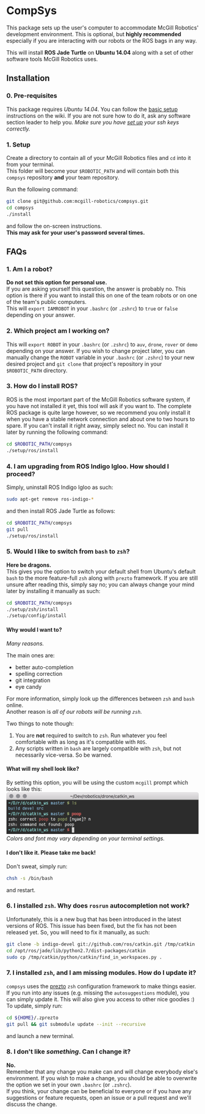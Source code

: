 # CompSys

This package sets up the user's computer to accommodate McGill Robotics'
development environment. This is optional, but **highly recommended**
especially if you are interacting with our robots or the ROS bags in any way.

This will install **ROS Jade Turtle** on **Ubuntu 14.04** along with a set of
other software tools McGill Robotics uses.

## Installation

### 0. Pre-requisites
This package requires *Ubuntu 14.04*. You can follow the
[basic setup](http://mcgillrobotics.com/wiki/index.php/Basic_Setup)
instructions on the wiki. If you are not sure how to do it, ask any software
section leader to help you. *Make sure you have
[set up](https://help.github.com/articles/generating-ssh-keys/) your ssh keys
correctly.*

### 1. Setup
Create a directory to contain all of your McGill Robotics files and `cd` into
it from your terminal.  
This folder will become your `$ROBOTIC_PATH` and will contain both this
`compsys` repository **and** your team repository.

Run the following command:

```bash
git clone git@github.com:mcgill-robotics/compsys.git
cd compsys
./install
```

and follow the on-screen instructions.  
**This may ask for your user's password several times.**

## FAQs

### 1. Am I a robot?
**Do not set this option for personal use.**  
If you are asking yourself this question, the answer is probably no. This
option is there if you want to install this on one of the team robots or on
one of the team's public computers.  
This will `export IAMROBOT` in your `.bashrc` (or `.zshrc`) to `true` or
`false` depending on your answer.

### 2. Which project am I working on?
This will `export ROBOT` in your `.bashrc` (or `.zshrc`) to `auv`, `drone`,
`rover` or `demo` depending on your answer. If you wish to change project
later, you can manually change the `ROBOT` variable in your `.bashrc` (or
`.zshrc`) to your new desired project and `git clone` that project's
repository in your `$ROBOTIC_PATH` directory.

### 3. How do I install ROS?
ROS is the most important part of the McGill Robotics software system, if you
have not installed it yet, this tool will ask if you want to. The complete ROS
package is quite large however, so we recommend you only install it when you
have a stable network connection and about one to two hours to spare. If you
can't install it right away, simply select no. You can install it later by
running the following command:

```bash
cd $ROBOTIC_PATH/compsys
./setup/ros/install
```

### 4. I am upgrading from ROS Indigo Igloo. How should I proceed?
Simply, uninstall ROS Indigo Igloo as such:

```bash
sudo apt-get remove ros-indigo-*
```

and then install ROS Jade Turtle as follows:

```bash
cd $ROBOTIC_PATH/compsys
git pull
./setup/ros/install
```

### 5. Would I like to switch from `bash` to `zsh`?
**Here be dragons.**  
This gives you the option to switch your default shell from Ubuntu's default
`bash` to the more feature-full `zsh` along with `prezto` framework. If you
are still unsure after reading this, simply say no; you can always change your
mind later by installing it manually as such:

```bash
cd $ROBOTIC_PATH/compsys
./setup/zsh/install
./setup/config/install
```

#### Why would I want to?
*Many reasons.*  

The main ones are:
* better auto-completion
* spelling correction
* git integration
* eye candy

For more information, simply look up the differences between `zsh` and `bash`
online.  
Another reason is *all of our robots will be running `zsh`.*

Two things to note though:
  1. You are **not** required to switch to `zsh`. Run whatever you feel
  comfortable with as long as it's compatible with `ROS`.  
  2. Any scripts written in `bash` are largely compatible with `zsh`, but not
  necessarily vice-versa. So be warned.

#### What will my shell look like?
By setting this option, you will be using the custom `mcgill` prompt which
looks like this:
![GitHub Logo](/setup/zsh/mcgill_theme.png)
*Colors and font may vary depending on your terminal settings.*  

#### I don't like it. Please take me back!
Don't sweat, simply run:

```bash
chsh -s /bin/bash
```

and restart.

### 6. I installed `zsh`. Why does `rosrun` autocompletion not work?
Unfortunately, this is a new bug that has been introduced in the latest
versions of ROS. This issue has been fixed, but the fix has not been released
yet. So, you will need to fix it manually, as such:

```bash
git clone -b indigo-devel git://github.com/ros/catkin.git /tmp/catkin
cd /opt/ros/jade/lib/python2.7/dist-packages/catkin
sudo cp /tmp/catkin/python/catkin/find_in_workspaces.py .
```

### 7. I installed `zsh`, and I am missing modules. How do I update it?
`compsys` uses the [prezto](https://github.com/sorin-ionescu/prezto)
`zsh` configuration framework to make things easier. If you run into any
issues (e.g. missing the `autosuggestions` module), you can simply update it.
This will also give you access to other nice goodies :) To update, simply run:

```bash
cd ${HOME}/.zprezto
git pull && git submodule update --init --recursive
```

and launch a new terminal.

### 8. I don't like *something*. Can I change it?
**No.**  
Remember that any change you make can and will change everybody else's
environment. If you wish to make a change, you should be able to overwrite
the option we set in your own `.bashrc` (or `.zshrc`).  
If you think, your change can be beneficial to everyone or if you have any
suggestions or feature requests, open an issue or a pull request and we'll
discuss the change.
